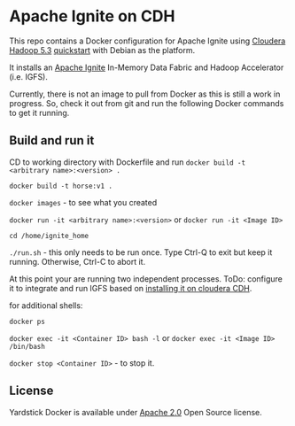 # Apache Ignite on CDH
This repo contains a Docker configuration for Apache Ignite using [Cloudera Hadoop 5.3](http://www.cloudera.com/content/www/en-us/documentation/enterprise/5-3-x/topics/introduction.html) [quickstart](https://github.com/caioquirino/docker-cloudera-quickstart) with Debian as the platform. 

It installs an [Apache Ignite](https://ignite.apache.org/) In-Memory Data Fabric and Hadoop Accelerator (i.e. IGFS). 

Currently, there is not an image to pull from Docker as this is still a work in progress. So, check it out from git and run the following Docker commands to get it running. 


## Build and run it 
CD to working directory with Dockerfile and run `docker build -t <arbitrary name>:<version> .` 

`docker build -t horse:v1 .`

`docker images` - to see what you created

`docker run -it <arbitrary name>:<version>` or `docker run -it <Image ID>` 

`cd /home/ignite_home`

`./run.sh` - this only needs to be run once. Type Ctrl-Q to exit but keep it running. Otherwise, Ctrl-C to abort it. 

At this point your are running two independent processes.
ToDo: configure it to integrate and run IGFS based on [installing it on cloudera CDH](https://apacheignite.readme.io/docs/installing-on-cloudera-cdh).

for additional shells:

`docker ps` 

`docker exec -it <Container ID> bash -l` or `docker exec -it <Image ID> /bin/bash`

`docker stop <Container ID>` - to stop it.


## License
Yardstick Docker is available under [Apache 2.0](http://www.apache.org/licenses/LICENSE-2.0.html) Open Source license.
